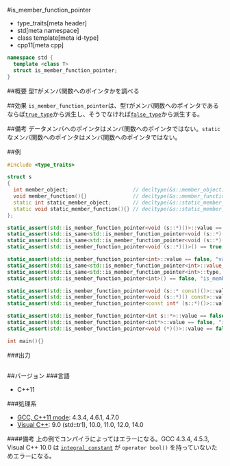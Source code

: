#is_member_function_pointer
* type_traits[meta header]
* std[meta namespace]
* class template[meta id-type]
* cpp11[meta cpp]

```cpp
namespace std {
  template <class T>
  struct is_member_function_pointer;
}
```

##概要
型`T`がメンバ関数へのポインタかを調べる


##効果
`is_member_function_pointer`は、型`T`がメンバ関数へのポインタであるならば[`true_type`](integral_constant-true_type-false_type.md)から派生し、そうでなければ[`false_type`](integral_constant-true_type-false_type.md)から派生する。


##備考
データメンバへのポインタはメンバ関数へのポインタではない。`static`なメンバ関数へのポインタはメンバ関数へのポインタではない。


##例

```cpp
#include <type_traits>

struct s
{
  int member_object;                     // decltype(&s::member_object) は int s::*
  void member_function(){}               // decltype(&s::member_function) は void (s::*)()
  static int static_member_object;       // decltype(&s::static_member_object) は int*
  static void static_member_function(){} // decltype(&s::static_member_function) は void (*)()
};

static_assert(std::is_member_function_pointer<void (s::*)()>::value == true, "value == true, void (s::*)() is member function pointer");
static_assert(std::is_same<std::is_member_function_pointer<void (s::*)()>::value_type, bool>::value, "value_type == bool");
static_assert(std::is_same<std::is_member_function_pointer<void (s::*)()>::type, std::true_type>::value, "type == true_type");
static_assert(std::is_member_function_pointer<void (s::*)()>() == true, "is_member_function_pointer<void (s::*)()>() == true");

static_assert(std::is_member_function_pointer<int>::value == false, "value == false, int is not member function pointer");
static_assert(std::is_same<std::is_member_function_pointer<int>::value_type, bool>::value, "value_type == bool");
static_assert(std::is_same<std::is_member_function_pointer<int>::type, std::false_type>::value, "type == false_type");
static_assert(std::is_member_function_pointer<int>() == false, "is_member_function_pointer<int>() == false");

static_assert(std::is_member_function_pointer<void (s::* const)()>::value == true, "void (s::* const)() is member function pointer");
static_assert(std::is_member_function_pointer<void (s::*)() const>::value == true, "void (s::*)() const is member function pointer");
static_assert(std::is_member_function_pointer<const int* (s::*)()>::value == true, "const int* (s::*)() is member function pointer");

static_assert(std::is_member_function_pointer<int s::*>::value == false, "int s::* is not member function pointer");
static_assert(std::is_member_function_pointer<int*>::value == false, "int* is not member function pointer");
static_assert(std::is_member_function_pointer<void (*)()>::value == false, "void (*)() is not member function pointer");

int main(){}
```


###出力
```
```

##バージョン
###言語
- C++11

###処理系
- [GCC, C++11 mode](/implementation.md#gcc): 4.3.4, 4.6.1, 4.7.0
- [Visual C++](/implementation.md#visual_cpp): 9.0 (std::tr1), 10.0, 11.0, 12.0, 14.0

####備考
上の例でコンパイラによってはエラーになる。GCC 4.3.4, 4.5.3, Visual C++ 10.0 は [`integral_constant`](integral_constant-true_type-false_type.md) が `operator bool()` を持っていないためエラーになる。

